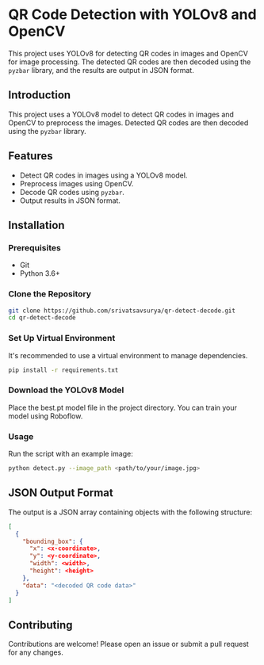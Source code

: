 # QR Code Detection with YOLOv8 and OpenCV

This project uses YOLOv8 for detecting QR codes in images and OpenCV for image processing. The detected QR codes are then decoded using the `pyzbar` library, and the results are output in JSON format.

## Introduction

This project uses a YOLOv8 model to detect QR codes in images and OpenCV to preprocess the images. Detected QR codes are then decoded using the `pyzbar` library.

## Features

- Detect QR codes in images using a YOLOv8 model.
- Preprocess images using OpenCV.
- Decode QR codes using `pyzbar`.
- Output results in JSON format.

## Installation

### Prerequisites

- Git
- Python 3.6+

### Clone the Repository

```sh
git clone https://github.com/srivatsavsurya/qr-detect-decode.git
cd qr-detect-decode
```
### Set Up Virtual Environment

It's recommended to use a virtual environment to manage dependencies.
```sh
pip install -r requirements.txt
```
### Download the YOLOv8 Model
Place the best.pt model file in the project directory. You can train your model using Roboflow.

### Usage
Run the script with an example image:

```sh
python detect.py --image_path <path/to/your/image.jpg>
```

## JSON Output Format
The output is a JSON array containing objects with the following structure:
```json
[
  {
    "bounding_box": {
      "x": <x-coordinate>,
      "y": <y-coordinate>,
      "width": <width>,
      "height": <height>
    },
    "data": "<decoded QR code data>"
  }
]
```

## Contributing
Contributions are welcome! Please open an issue or submit a pull request for any changes.
